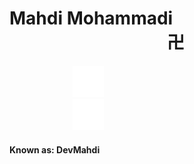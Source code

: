 <H1>Mahdi Mohammadi &nbsp &nbsp &nbsp &nbsp &nbsp &nbsp  &nbsp &nbsp &nbsp  &nbsp &nbsp &nbsp  &nbsp &nbsp &nbsp &nbsp &nbsp &nbsp &nbsp &nbsp &nbsp &nbsp &nbsp &nbsp &nbsp &nbsp &nbsp &nbsp &nbsp &nbsp &nbsp &nbsp &nbsp &nbsp &nbsp &nbsp &nbsp 卍</H1> 
<a href="#" style="padding: 20%;"><img width="50px" src="te.png" alt="" srcset=""></a>
<a href="#" style="padding: 20%;"><img width="50px"  src="tw.png" alt="" srcset=""></a>
<h4>Known as: DevMahdi</h4> 


